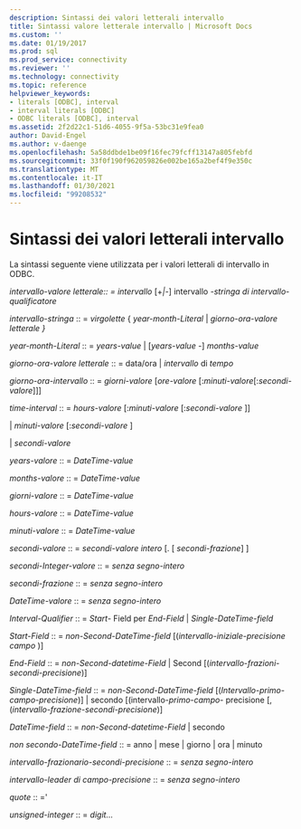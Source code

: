 ```yaml
---
description: Sintassi dei valori letterali intervallo
title: Sintassi valore letterale intervallo | Microsoft Docs
ms.custom: ''
ms.date: 01/19/2017
ms.prod: sql
ms.prod_service: connectivity
ms.reviewer: ''
ms.technology: connectivity
ms.topic: reference
helpviewer_keywords:
- literals [ODBC], interval
- interval literals [ODBC]
- ODBC literals [ODBC], interval
ms.assetid: 2f2d22c1-51d6-4055-9f5a-53bc31e9fea0
author: David-Engel
ms.author: v-daenge
ms.openlocfilehash: 5a58ddbde1be09f16fec79fcff13147a805febfd
ms.sourcegitcommit: 33f0f190f962059826e002be165a2bef4f9e350c
ms.translationtype: MT
ms.contentlocale: it-IT
ms.lasthandoff: 01/30/2021
ms.locfileid: "99208532"
---
```

# <a name="interval-literal-syntax"></a>Sintassi dei valori letterali intervallo
La sintassi seguente viene utilizzata per i valori letterali di intervallo in ODBC.  
  
 *intervallo-valore letterale:: = intervallo* [+*&#124;*-] intervallo *-stringa di intervallo-qualificatore*  
  
 *intervallo-stringa* :: = *virgolette* { *year-month-Literal* &#124; *giorno-ora-valore letterale* *}*  
  
 *year-month-Literal* :: = *years-value* &#124; [*years-value* -] *months-value*  
  
 *giorno-ora-valore letterale* :: = data/ora &#124; *intervallo* di *tempo*  
  
 *giorno-ora-intervallo* :: = *giorni-valore* [*ore-valore* [:*minuti-valore*[:*secondi-valore*]]]  
  
 *time-interval* :: = *hours-valore* [:*minuti-valore* [:*secondi-valore* ]]  
  
 &#124; *minuti-valore* [:*secondi-valore* ]  
  
 &#124; *secondi-valore*  
  
 *years-valore* :: = *DateTime-value*  
  
 *months-valore* :: = *DateTime-value*  
  
 *giorni-valore* :: = *DateTime-value*  
  
 *hours-valore* :: = *DateTime-value*  
  
 *minuti-valore* :: = *DateTime-value*  
  
 *secondi-valore* :: = *secondi-valore intero* [. [ *secondi-frazione*] ]  
  
 *secondi-Integer-valore* :: = *senza segno-intero*  
  
 *secondi-frazione* :: = *senza segno-intero*  
  
 *DateTime-valore* :: = *senza segno-intero*  
  
 *Interval-Qualifier* :: = *Start-* Field per *End-Field* &#124; *Single-DateTime-field*  
  
 *Start-Field* :: = *non-Second-DateTime-field* [(*intervallo-iniziale-precisione campo* )]  
  
 *End-Field* :: = *non-Second-datetime-Field* &#124; Second [(*intervallo-frazioni-secondi-precisione*)]  
  
 *Single-DateTime-field* :: = *non-Second-DateTime-field* [(*Intervallo-primo-campo-precisione*)] &#124; secondo [(intervallo-*primo-campo-* precisione [, (*intervallo-frazione-secondi-precisione*)]  
  
 *DateTime-field* :: = *non-Second-datetime-Field* &#124; secondo  
  
 *non secondo-DateTime-field* :: = anno &#124; mese &#124; giorno &#124; ora &#124; minuto  
  
 *intervallo-frazionario-secondi-precisione* :: = *senza segno-intero*  
  
 *intervallo-leader di campo-precisione* :: = *senza segno-intero*  
  
 *quote* :: ='  
  
 *unsigned-integer* :: = *digit...*
